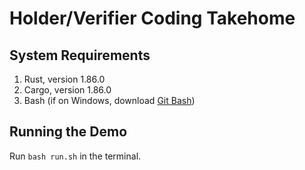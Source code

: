 # Holder/Verifier Coding Takehome

## System Requirements
1. Rust, version 1.86.0
2. Cargo, version 1.86.0
3. Bash (if on Windows, download [Git Bash](https://gitforwindows.org))

## Running the Demo
Run `bash run.sh` in the terminal.